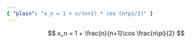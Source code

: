 ```yaml
---
{ "plain": "x_n = 1 + n/(n+1) * cos (n*pi/2)" }
---
```


$$ x_n = 1 + \frac{n}{n+1}\cos \frac{n\pi}{2} $$